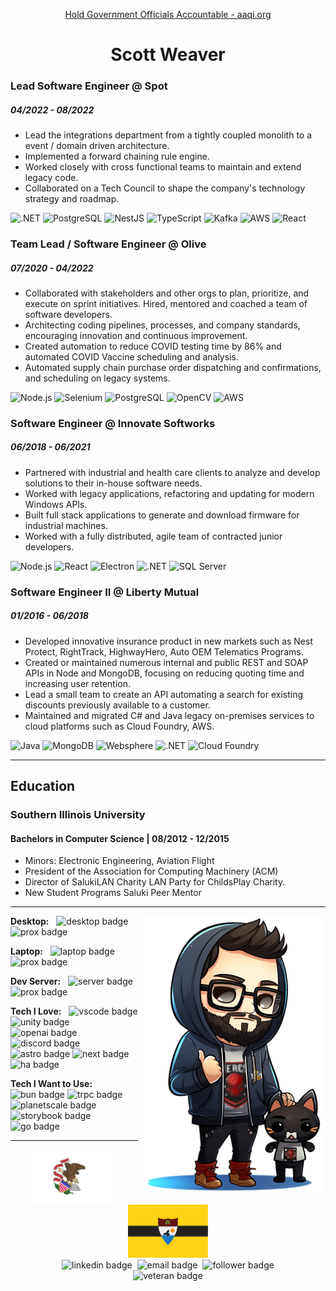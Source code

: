 <p align="center">
<a href="https://aaqi.org/">Hold Government Officials Accountable - aaqi.org</a>
</p>

<h1 align = "center"> Scott Weaver </h1>

### Lead Software Engineer @ Spot

##### 04/2022 - 08/2022

- Lead the integrations department from a tightly coupled monolith to a event / domain driven architecture.
- Implemented a forward chaining rule engine.
- Worked closely with cross functional teams to maintain and extend legacy code.
- Collaborated on a Tech Council to shape the company's technology strategy and roadmap.

![.NET](https://img.shields.io/badge/-.NET-000?&logo=.NET)
![PostgreSQL](https://img.shields.io/badge/-PostgreSQL-000?&logo=PostgreSQL)
![NestJS](https://img.shields.io/badge/-NestJS-000?&logo=NestJS)
![TypeScript](https://img.shields.io/badge/-TypeScript-000?&logo=TypeScript)
![Kafka](https://img.shields.io/badge/-Apache%20Kafka-000?&logo=Apache%20Kafka)
![AWS](https://img.shields.io/badge/-Amazon-000?&logo=Amazon%20AWS)
![React](https://img.shields.io/badge/-React-000?&logo=React)

### Team Lead / Software Engineer @ Olive

##### 07/2020 - 04/2022

- Collaborated with stakeholders and other orgs to plan, prioritize, and execute on sprint initiatives. Hired, mentored and coached a team of software developers.
- Architecting coding pipelines, processes, and company standards, encouraging innovation and continuous improvement.
- Created automation to reduce COVID testing time by 86% and automated COVID Vaccine scheduling and analysis.
- Automated supply chain purchase order dispatching and confirmations, and scheduling on legacy systems.

![Node.js](https://img.shields.io/badge/-Node.js-000?&logo=Node.js)
![Selenium](https://img.shields.io/badge/-Selenium-000?&logo=Selenium)
![PostgreSQL](https://img.shields.io/badge/-PostgreSQL-000?&logo=PostgreSQL)
![OpenCV](https://img.shields.io/badge/-OpenCV-000?&logo=OpenCV)
![AWS](https://img.shields.io/badge/-Amazon-000?&logo=Amazon%20AWS)

### Software Engineer @ Innovate Softworks

##### 06/2018 - 06/2021

- Partnered with industrial and health care clients to analyze and develop solutions to their in-house software needs.
- Worked with legacy applications, refactoring and updating for modern Windows APIs.
- Built full stack applications to generate and download firmware for industrial machines.
- Worked with a fully distributed, agile team of contracted junior developers.

![Node.js](https://img.shields.io/badge/-Node.js-000?&logo=Node.js)
![React](https://img.shields.io/badge/-React-000?&logo=React)
![Electron](https://img.shields.io/badge/-Electron-000?&logo=Electron)
![.NET](https://img.shields.io/badge/-.NET-000?&logo=.NET)
![SQL Server](https://img.shields.io/badge/-SQL%20Server-000?&logo=Microsoft%20SQL%20Server)

### Software Engineer II @ Liberty Mutual

##### 01/2016 - 06/2018

- Developed innovative insurance product in new markets such as Nest Protect, RightTrack, HighwayHero, Auto OEM Telematics Programs.
- Created or maintained numerous internal and public REST and SOAP APIs in Node and MongoDB, focusing on reducing quoting time and increasing user retention.
- Lead a small team to create an API automating a search for existing discounts previously available to a customer.
- Maintained and migrated C# and Java legacy on-premises services to cloud platforms such as Cloud Foundry, AWS.

![Java](https://img.shields.io/badge/-Java-000?&logo=Spring)
![MongoDB](https://img.shields.io/badge/-MongoDB-000?&logo=MongoDB)
![Websphere](https://img.shields.io/badge/-Websphere-000?&logo=IBM)
![.NET](https://img.shields.io/badge/-.NET-000?&logo=.NET)
![Cloud Foundry](https://img.shields.io/badge/-Cloud%20Foundry-000?&logo=Cloud%20Foundry)

---

## Education

### Southern Illinois University

#### Bachelors in Computer Science | 08/2012 - 12/2015

- Minors: Electronic Engineering, Aviation Flight
- President of the Association for Computing Machinery (ACM)
- Director of SalukiLAN Charity LAN Party for ChildsPlay Charity.
- New Student Programs Saluki Peer Mentor

---

<img src="assets/monk.png" align="right">

**Desktop:** &nbsp; <img alt="desktop badge" src="https://img.shields.io/badge/-Ryzen%207%205800X%20@5.0GHz%20|%20Radeon%20RX%206800XT%2016GB%20|%2032GB%20DDR4%20@3200MHz-ed1c24?style=flat-square&logo=AMD&logoColor=white"> <img alt="prox badge" src="https://img.shields.io/badge/-OS: Windows-0078d4?style=flat-square&logo=Windows%2011&logoColor=white">

**Laptop:** &nbsp; <img alt="laptop badge" src="https://img.shields.io/badge/-i7_12700H%20@2.3GHz%20|%20Iris%20Xe%20Integrated%20|%2032GB%20DDR4%20@3200MHz%20-0071c5?style=flat-square&logo=intel&logoColor=white"> <img alt="prox badge" src="https://img.shields.io/badge/-OS: Ubuntu-E95420?style=flat-square&logo=Ubuntu&logoColor=white">

**Dev Server:** &nbsp; <img alt="server badge" src="https://img.shields.io/badge/-i7_8700K%20@3.8GHz%20|%20UHD%20Graphics%20630%20|%2032GB%20DDR4%20@3200MHz%20-0071c5?style=flat-square&logo=intel&logoColor=white"> <img alt="prox badge" src="https://img.shields.io/badge/-OS: Proxmox-e57000?style=flat-square&logo=Proxmox&logoColor=white">

**Tech I Love:** &nbsp;
<img alt="vscode badge" src="https://img.shields.io/badge/-VS%20Code-007acc?style=flat-square&logo=Visual%20Studio%20Code&logoColor=white">
<img alt="unity badge" src="https://img.shields.io/badge/-Unity-000000?style=flat-square&logo=Unity&logoColor=white">
<img alt="openai badge" src="https://img.shields.io/badge/-OpenAI-412991?style=flat-square&logo=OpenAi&logoColor=white">
<img alt="discord badge" src="https://img.shields.io/badge/-Discord-5865f2?style=flat-square&logo=Discord&logoColor=white">
<img alt="astro badge" src="https://img.shields.io/badge/-Astro-ff5d01?style=flat-square&logo=Astro&logoColor=white">
<img alt="next badge" src="https://img.shields.io/badge/-Next.js-000000?style=flat-square&logo=Next.js&logoColor=white">
<img alt="ha badge" src="https://img.shields.io/badge/-Home%20Assistant-41bdf5?style=flat-square&logo=Home%20Assistant&logoColor=white">

**Tech I Want to Use:** &nbsp;
<img alt="bun badge" src="https://img.shields.io/badge/-Bun-000000?style=flat-square&logo=Bun&logoColor=white">
<img alt="trpc badge" src="https://img.shields.io/badge/-tRPC-2596be?style=flat-square&logo=tRPC&logoColor=white">
<img alt="planetscale badge" src="https://img.shields.io/badge/-PlanetScale-000000?style=flat-square&logo=PlanetScale&logoColor=white">
<img alt="storybook badge" src="https://img.shields.io/badge/-Storybook-ff4785?style=flat-square&logo=Storybook&logoColor=white">
<img alt="go badge" src="https://img.shields.io/badge/-Go-00add8?style=flat-square&logo=Go&logoColor=white">

---

<p align="center">
  <img alt="nation flag" height="85" src="assets/il.svg"/>&nbsp;&nbsp;&nbsp;&nbsp;<img alt="nation flag" height="85" src="assets/ll.svg">
  <br>
  <img alt="linkedin badge" src="https://img.shields.io/badge/-scottweaverdev-blue?style=flat-square&logo=Linkedin&logoColor=white&link=https://www.linkedin.com/in/scottweaverdev">&nbsp;
  <img alt="email badge" src="https://img.shields.io/badge/-scott@weaverscott.com-c14438?style=flat-square&logo=Gmail&logoColor=white&link=mailto:scott@weaverscott.com">&nbsp;
  <img alt="follower badge " src="https://img.shields.io/github/followers/unmonk?style=social">
  <br>
   <img alt="veteran badge" src="https://img.shields.io/badge/US%20Veteran-black?style=flat-square&logoColor=white" >
  <br>
</p>
